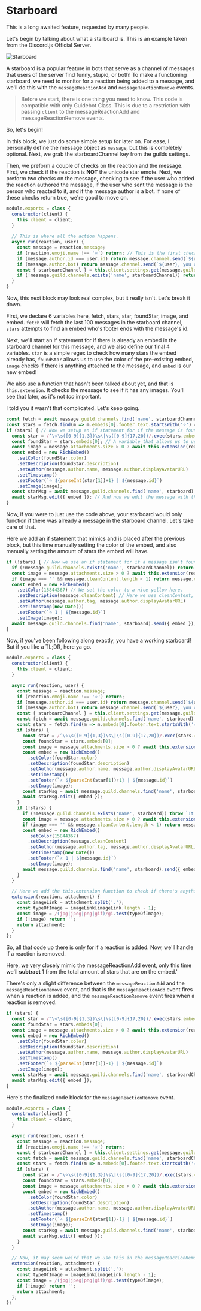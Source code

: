 # Starboard

This is a long awaited feature, requested by many people.

Let's begin by talking about what a starboard is. This is an example taken from the Discord.js Official Server.

![Starboard](/assets/starboard.png)

A starboard is a popular feature in bots that serve as a channel of messages that users of the server find funny, stupid, or both! To make a functioning starboard, we need to monitor for a reaction being added to a message, and we'll do this with the `messageReactionAdd` and `messageReactionRemove` events.

> Before we start, there is one thing you need to know. This code is compatible with only Guidebot Class. This is due to a restriction with passing `client` to the messageReactionAdd and messageReactionRemove events.

So, let's begin!

In this block, we just do some simple setup for later on. For ease, I personally define the message object as `message`, but this is completely optional. Next, we grab the starboardChannel key from the guilds settings. 

Then, we preform a couple of checks on the reaction and the message. First, we check if the reaction is **NOT** the unicode star emote. Next, we preform two checks on the message, checking to see if the user who added the reaction authored the message, if the user who sent the message is the person who reacted to it, and if the message author is a bot. If none of these checks return true, we're good to move on.

```js
module.exports = class {
  constructor(client) {
    this.client = client;
  }
  
  // This is where all the action happens. 
  async run(reaction, user) {
    const message = reaction.message;
    if (reaction.emoji.name !== '⭐') return; // This is the first check where we check to see if the reaction is not the unicode star emote.
    if (message.author.id === user.id) return message.channel.send(`${user}, you cannot star your own messages.`); // Here we check to see if the person who reacted is the person who reacted is the person who sent the message.
    if (message.author.bot) return message.channel.send(`${user}, you cannot star bot messages.`); // This is our final check, checking to see if message was sent by a bot.
    const { starboardChannel } = this.client.settings.get(message.guild.id); // Here we get the starboard channel from the guilds settings.
    if (!message.guild.channels.exists('name', starboardChannel)) return message.channel.send(`It appears that you do not have a \`${starboardChannel}\` channel.`); // If there's no starboard channel, we stop the event from running any further, and tell them that they don't have a starboard channel.
  }
}
```

Now, this next block may look real complex, but it really isn't. Let's break it down.

First, we declare 6 variables here, fetch, stars, star, foundStar, image, and embed. `fetch` will fetch the last 100 messages in the starboard channel, `stars` attempts to find an embed who's footer ends with the message's id.

Next, we'll start an if statement for if there is already an embed in the starboard channel for this message, and we also define our final 4 variables. `star` is a simple regex to check how many stars the embed already has, `foundStar` allows us to use the color of the pre-existing embed, `image` checks if there is anything attached to the message, and `embed` is our new embed!

We also use a function that hasn't been talked about yet, and that is `this.extension`. It checks the message to see if it has any images. You'll see that later, as it's not _too_ important.

I told you it wasn't that complicated. Let's keep going.

```js
const fetch = await message.guild.channels.find('name', starboardChannel).fetchMessages({ limit: 100 }); // Here we fetch 100 messages from the starboard channel.
const stars = fetch.find(m => m.embeds[0].footer.text.startsWith('⭐') && m.embeds[0].footer.text.endsWith(message.id)); // We check the messages within the fetch object to see if the message that was reacted to is already a message in the starboard,
if (stars) { // Now we setup an if statement for if the message is found within the starboard.
  const star = /^\⭐\s([0-9]{1,3})\s\|\s([0-9]{17,20})/.exec(stars.embeds[0].footer.text); // Regex to check how many stars the embed has.
  const foundStar = stars.embeds[0]; // A variable that allows us to use the color of the pre-existing embed.
  const image = message.attachments.size > 0 ? await this.extension(reaction, message.attachments.array()[0].url) : ''; // We use the this.extension function to see if there is anything attached to the message.
  const embed = new RichEmbed()
    .setColor(foundStar.color)
    .setDescription(foundStar.description)
    .setAuthor(message.author.name, message.author.displayAvatarURL)
    .setTimestamp()
    .setFooter(`⭐ ${parseInt(star[1])+1} | ${message.id}`)
    .setImage(image);
  const starMsg = await message.guild.channels.find('name', starboard).fetchMessage(stars.id); // We fetch the ID of the message already on the starboard.
  await starMsg.edit({ embed }); // And now we edit the message with the new embed!
}
```

Now, if you were to just use the code above, your starboard would only function if there was already a message in the starboard channel. Let's take care of that.

Here we add an if statement that mimics and is placed after the previous block, but this time manually setting the color of the embed, and also manually setting the amount of stars the embed will have.

```js
if (!stars) { // Now we use an if statement for if a message isn't found in the starboard for the message. 
  if (!message.guild.channels.exists('name', starboardChannel)) return message.channel.send(`It appears that you do not have a \`${starboardChannel}\` channel.`); // Once again, if there's no starboard channel, we stop the event from running any further, and tell them that they don't have a starboard channel.
  const image = message.attachments.size > 0 ? await this.extension(reaction, message.attachments.array()[0].url) : ''; // We use the this.extension function to see if there is anything attached to the message.
  if (image === '' && message.cleanContent.length < 1) return message.channel.send(`${user}, you cannot star an empty message.`); // If the message is empty, we don't allow the user to star the message.
  const embed = new RichEmbed()
    .setColor(15844367) // We set the color to a nice yellow here.
    .setDescription(message.cleanContent) // Here we use cleanContent, which replaces all mentions in the message with their equivalent text. For example, an @everyone ping will just display as @everyone, without tagging you!
    .setAuthor(message.author.tag, message.author.displayAvatarURL)
    .setTimestamp(new Date())
    .setFooter(`⭐ 1 | ${message.id}`)
    .setImage(image);
  await message.guild.channels.find('name', starboard).send({ embed });
}
```

Now, if you've been following along exactly, you have a working starboard! But if you like a TL;DR, here ya go. 

```js
module.exports = class {
  constructor(client) {
    this.client = client;
  }

  async run(reaction, user) {
    const message = reaction.message;
    if (reaction.emoji.name !== '⭐') return;
    if (message.author.id === user.id) return message.channel.send(`${user}, you cannot star your own messages.`);
    if (message.author.bot) return message.channel.send(`${user}, you cannot star bot messages.`);
    const { starboardChannel } = this.client.settings.get(message.guild.id);
    const fetch = await message.guild.channels.find('name', starboard).fetchMessages({ limit: 100 });
    const stars = fetch.find(m => m.embeds[0].footer.text.startsWith('⭐') && m.embeds[0].footer.text.endsWith(message.id));
    if (stars) {
      const star = /^\⭐\s([0-9]{1,3})\s\|\s([0-9]{17,20})/.exec(stars.embeds[0].footer.text);
      const foundStar = stars.embeds[0];
      const image = message.attachments.size > 0 ? await this.extension(reaction, message.attachments.array()[0].url) : '';
      const embed = new RichEmbed()
        .setColor(foundStar.color)
        .setDescription(foundStar.description)
        .setAuthor(message.author.name, message.author.displayAvatarURL)
        .setTimestamp()
        .setFooter(`⭐ ${parseInt(star[1])+1} | ${message.id}`)
        .setImage(image);
      const starMsg = await message.guild.channels.find('name', starboard).fetchMessage(stars.id);
      await starMsg.edit({ embed });
    }
    if (!stars) {
      if (!message.guild.channels.exists('name', starboard)) throw `It appears that you do not have a \`${starboard}\` channel.`;
      const image = message.attachments.size > 0 ? await this.extension(reaction, message.attachments.array()[0].url) : '';
      if (image === '' && message.cleanContent.length < 1) return message.channel.send(`${user}, you cannot star an empty message.`);
      const embed = new RichEmbed()
        .setColor(15844367)
        .setDescription(message.cleanContent)
        .setAuthor(message.author.tag, message.author.displayAvatarURL)
        .setTimestamp(new Date())
        .setFooter(`⭐ 1 | ${message.id}`)
        .setImage(image);
      await message.guild.channels.find('name', starboard).send({ embed });
    }
  }

  // Here we add the this.extension function to check if there's anything attached to the message.
  extension(reaction, attachment) {
    const imageLink = attachment.split('.');
    const typeOfImage = imageLink[imageLink.length - 1];
    const image = /(jpg|jpeg|png|gif)/gi.test(typeOfImage);
    if (!image) return '';
    return attachment;
  }
};
```

So, all that code up there is only for if a reaction is added. Now, we'll handle if a reaction is removed.

Here, we very closely mimic the messageReactionAdd event, only this time we'll **subtract** 1 from the total amount of stars that are on the embed.'

There's only a slight difference between the `messageReactionAdd` and the `messageReactionRemove` event, and that is the `messageReactionAdd` event fires when a reaction is added, and the `messageReactionRemove` event fires when a reaction is removed.

```js
if (stars) {
  const star = /^\⭐\s([0-9]{1,3})\s\|\s([0-9]{17,20})/.exec(stars.embeds[0].footer.text);
  const foundStar = stars.embeds[0];
  const image = message.attachments.size > 0 ? await this.extension(reaction, message.attachments.array()[0].url) : '';
  const embed = new RichEmbed()
    .setColor(foundStar.color)
    .setDescription(foundStar.description)
    .setAuthor(message.author.name, message.author.displayAvatarURL)
    .setTimestamp()
    .setFooter(`⭐ ${parseInt(star[1])-1} | ${message.id}`)
    .setImage(image);
  const starMsg = await message.guild.channels.find('name', starboardChannel).fetchMessage(stars.id);
  await starMsg.edit({ embed });
}
```

Here's the finalized code block for the `messageReactionRemove` event.

```js
module.exports = class {
  constructor(client) {
    this.client = client;
  }

  async run(reaction, user) {
    const message = reaction.message;
    if (reaction.emoji.name !== '⭐') return;
    const { starboardChannel } = this.client.settings.get(message.guild.id);
    const fetch = await message.guild.channels.find('name', starboardChannel).fetchMessages({ limit: 100 });
    const stars = fetch.find(m => m.embeds[0].footer.text.startsWith('⭐') && m.embeds[0].footer.text.endsWith(reaction.message.id));
    if (stars) {
      const star = /^\⭐\s([0-9]{1,3})\s\|\s([0-9]{17,20})/.exec(stars.embeds[0].footer.text);
      const foundStar = stars.embeds[0];
      const image = message.attachments.size > 0 ? await this.extension(reaction, message.attachments.array()[0].url) : '';
      const embed = new RichEmbed()
        .setColor(foundStar.color)
        .setDescription(foundStar.description)
        .setAuthor(message.author.name, message.author.displayAvatarURL)
        .setTimestamp()
        .setFooter(`⭐ ${parseInt(star[1])-1} | ${message.id}`)
        .setImage(image);
      const starMsg = await message.guild.channels.find('name', starboardChannel).fetchMessage(stars.id);
      await starMsg.edit({ embed });
    }
  }

  // Now, it may seem weird that we use this in the messageReactionRemove event, but we still need to check if there's an image so that we can set it, if necessary.
  extension(reaction, attachment) {
    const imageLink = attachment.split('.');
    const typeOfImage = imageLink[imageLink.length - 1];
    const image = /(jpg|jpeg|png|gif)/gi.test(typeOfImage);
    if (!image) return '';
    return attachment;
  };
};
```